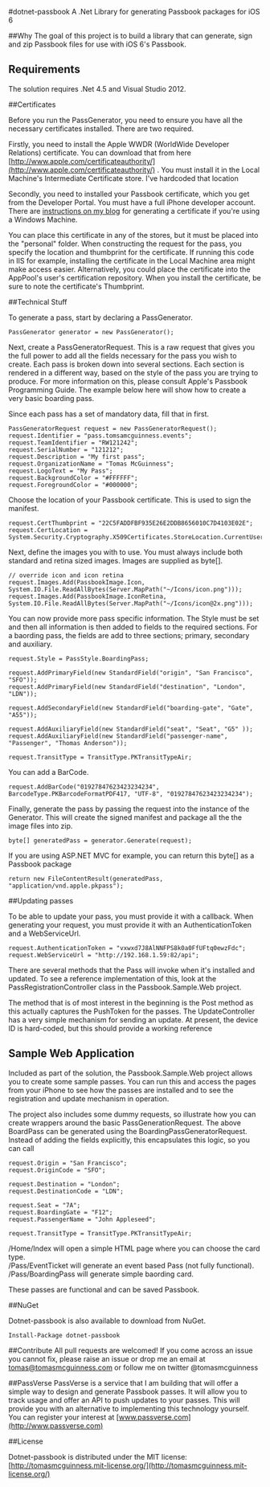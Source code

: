 #dotnet-passbook
A .Net Library for generating Passbook packages for iOS 6

##Why
The goal of this project is to build a library that can generate, sign and zip Passbook files for use with iOS 6's Passbook. 

## Requirements

The solution requires .Net 4.5 and Visual Studio 2012.

##Certificates

Before you run the PassGenerator, you need to ensure you have all the necessary certificates installed. There are two required. 

Firstly, you need to install the Apple WWDR (WorldWide Developer Relations) certificate. You can download that from here [http://www.apple.com/certificateauthority/](http://www.apple.com/certificateauthority/) . You must install it in the Local Machine's Intermediate Certificate store. I've hardcoded that location 

Secondly, you need to installed your Passbook certificate, which you get from the Developer Portal. You must have a full iPhone developer account. There are [instructions on my blog](http://www.tomasmcguinness.com/2012/06/28/generating-an-apple-ios-certificate-using-windows/) for generating a certificate if you're using a Windows Machine.

You can place this certificate in any of the stores, but it must be placed into the "personal" folder.  When constructing the request for the pass, you specify the location and thumbprint for the certificate. If running this code in IIS for example, installing the certificate in the Local Machine area might make access easier. Alternatively, you could place the certificate into the AppPool's user's certification repository. When you install the certificate, be sure to note the certificate's Thumbprint. 

##Technical Stuff

To generate a pass, start by declaring a PassGenerator.

    PassGenerator generator = new PassGenerator();

Next, create a PassGeneratorRequest. This is a raw request that gives you the full power to add all the fields necessary for the pass you wish to create. Each pass is broken down into several sections. Each section is rendered in a different way, based on the style of the pass you are trying to produce. For more information on this, please consult Apple's Passbook Programming Guide. The example below here will show how to create a very basic boarding pass.

Since each pass has a set of mandatory data, fill that in first. 

    PassGeneratorRequest request = new PassGeneratorRequest();
    request.Identifier = "pass.tomsamcguinness.events";   
    request.TeamIdentifier = "RW121242";
    request.SerialNumber = "121212";
    request.Description = "My first pass";
    request.OrganizationName = "Tomas McGuinness";
    request.LogoText = "My Pass";
    request.BackgroundColor = "#FFFFFF";
    request.ForegroundColor = "#000000";

Choose the location of your Passbook certificate. This is used to sign the manifest.

 	request.CertThumbprint = "22C5FADDFBF935E26E2DDB8656010C7D4103E02E";
    request.CertLocation = System.Security.Cryptography.X509Certificates.StoreLocation.CurrentUser;

Next, define the images you with to use. You must always include both standard and retina sized images. Images are supplied as byte[].

    // override icon and icon retina
    request.Images.Add(PassbookImage.Icon, System.IO.File.ReadAllBytes(Server.MapPath("~/Icons/icon.png")));
    request.Images.Add(PassbookImage.IconRetina, System.IO.File.ReadAllBytes(Server.MapPath("~/Icons/icon@2x.png")));

You can now provide more pass specific information. The Style must be set and then all information is then added to fields to the required sections. For a baording pass, the fields are add to three sections;  primary, secondary and auxiliary.

	request.Style = PassStyle.BoardingPass;

    request.AddPrimaryField(new StandardField("origin", "San Francisco", "SFO"));
    request.AddPrimaryField(new StandardField("destination", "London", "LDN"));

    request.AddSecondaryField(new StandardField("boarding-gate", "Gate", "A55"));

    request.AddAuxiliaryField(new StandardField("seat", "Seat", "G5" ));
    request.AddAuxiliaryField(new StandardField("passenger-name", "Passenger", "Thomas Anderson"));

 	request.TransitType = TransitType.PKTransitTypeAir;
	
You can add a BarCode.

    request.AddBarCode("01927847623423234234", BarcodeType.PKBarcodeFormatPDF417, "UTF-8", "01927847623423234234");

Finally, generate the pass by passing the request into the instance of the Generator. This will create the signed manifest and package all the the image files into zip.

    byte[] generatedPass = generator.Generate(request);

If you are using ASP.NET MVC for example, you can return this byte[] as a Passbook package

	return new FileContentResult(generatedPass, "application/vnd.apple.pkpass");
 
##Updating passes

To be able to update your pass, you must provide it with a callback. When generating your request, you must provide it with an AuthenticationToken and a WebServiceUrl.

	request.AuthenticationToken = "vxwxd7J8AlNNFPS8k0a0FfUFtq0ewzFdc";
    request.WebServiceUrl = "http://192.168.1.59:82/api";

There are several methods that the Pass will invoke when it's installed and updated. To see a reference implementation of this, look at the PassRegistrationController class in the Passbook.Sample.Web project.

The method that is of most interest in the beginning is the Post method as this actually captures the PushToken for the passes. The UpdateController has a very simple mechanism for sending an update. At present, the device ID is hard-coded, but this should provide a working reference

## Sample Web Application

Included as part of the solution, the Passbook.Sample.Web project allows you to create some sample passes. You can run this and access the pages from your iPhone to see how the passes are installed and to see the registration and update mechanism in operation.

The project also includes some dummy requests, so illustrate how you can create wrappers around the basic PassGenerationRequest. The above BoardPass can be generated using the BoardingPassGeneratorRequest. Instead of adding the fields explicitly, this encapsulates this logic, so you can call 

	request.Origin = "San Francisco";
    request.OriginCode = "SFO";

    request.Destination = "London";
    request.DestinationCode = "LDN";

    request.Seat = "7A";
    request.BoardingGate = "F12";
    request.PassengerName = "John Appleseed";

    request.TransitType = TransitType.PKTransitTypeAir;

/Home/Index will open a simple HTML page where you can choose the card type.  
/Pass/EventTicket will generate an event based Pass (not fully functional).  
/Pass/BoardingPass will generate simple baording card.

These passes are functional and can be saved Passbook.

##NuGet

Dotnet-passbook is also available to  download from NuGet.

	Install-Package dotnet-passbook

##Contribute
All pull requests are welcomed! If you come across an issue you cannot fix, please raise an issue or drop me an email at tomas@tomasmcguinness.com or follow me on twitter @tomasmcguinness

##PassVerse	
PassVerse is a service that I am building that will offer a simple way to design and generate Passbook passes. It will allow you to track usage and offer an API to push updates to your passes. This will provide you with an alternative to implementing this technology yourself. You can register your interest at [www.passverse.com](http://www.passverse.com)

##License

Dotnet-passbook is distributed under the MIT license: [http://tomasmcguinness.mit-license.org/](http://tomasmcguinness.mit-license.org/)
